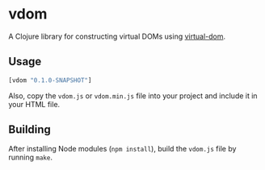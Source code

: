 # vdom

A Clojure library for constructing virtual DOMs using [virtual-dom](https://github.com/Matt-Esch/virtual-dom).

## Usage

```clojure
[vdom "0.1.0-SNAPSHOT"]
```

Also, copy the `vdom.js` or `vdom.min.js` file into your project and include it in your HTML file.

## Building

After installing Node modules (`npm install`), build the `vdom.js` file by running `make`.
